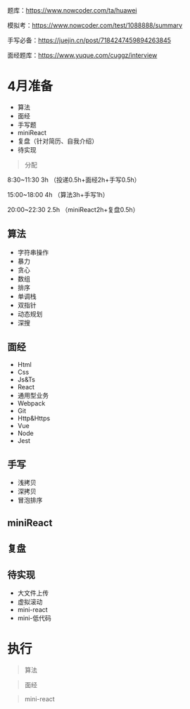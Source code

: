 题库：https://www.nowcoder.com/ta/huawei

模拟考：https://www.nowcoder.com/test/1088888/summary

手写必备：https://juejin.cn/post/7184247459894263845

面经题库：https://www.yuque.com/cuggz/interview

# 4月准备

- 算法
- 面经
- 手写题
- miniReact
- 复盘（针对简历、自我介绍）
- 待实现

> 分配

8:30~11:30 3h （投递0.5h+面经2h+手写0.5h）

15:00~18:00 4h （算法3h+手写1h）

20:00~22:30 2.5h （miniReact2h+复盘0.5h）

## 算法

- 字符串操作
- 暴力
- 贪心
- 数组
- 排序
- 单调栈
- 双指针
- 动态规划
- 深搜

## 面经

- Html
- Css
- Js&Ts
- React
- 通用型业务
- Webpack
- Git
- Http&Https
- Vue
- Node
- Jest

## 手写

- 浅拷贝
- 深拷贝
- 冒泡排序

## miniReact



## 复盘

## 待实现

- 大文件上传
- 虚拟滚动
- mini-react
- mini-低代码

# 执行

> 算法



> 面经



> mini-react

